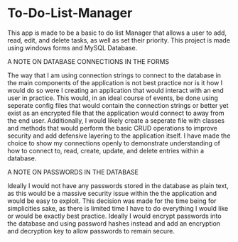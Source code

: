 # To-Do-List-Manager
This app is made to be a basic to do list Manager that allows a user to add, read, edit, and delete tasks, as well as set their priority. This project is made using windows forms and MySQL Database.

A NOTE ON DATABASE CONNECTIONS IN THE FORMS

The way that I am using connection strings to connect to the database in the main components of the application is not best practice nor is it how I would do so were I creating an application that would interact with an end user in practice. This would, in an ideal course of events, be done using seperate config files that would contain the connection strings or better yet exist as an encrypted file that the application would connect to away from the end user. Additionally, I would likely create a seperate file with classes and methods that would perform the basic CRUD operations to improve security and add defensive layering to the application itself. I have made the choice to show my connections openly to demonstrate understanding of how to connect to, read, create, update, and delete entries within a database.

A NOTE ON PASSWORDS IN THE DATABASE

Ideally I would not have any passwords stored in the database as plain text, as this would be a massive security issue within the the application and would be easy to exploit. This decision was made for the time being for simplicities sake, as there is limited time I have to do everything I would like or would be exactly best practice. Ideally I would encrypt passwords into the database and using password hashes instead and add an encryption and decryption key to allow passwords to remain secure.